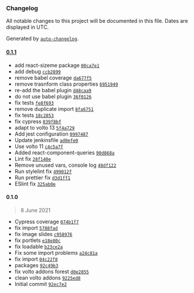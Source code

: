 ### Changelog

All notable changes to this project will be documented in this file. Dates are displayed in UTC.

Generated by [`auto-changelog`](https://github.com/CookPete/auto-changelog).

#### [0.1.1](https://github.com/eea/volto-addons-forest/compare/0.1.0...0.1.1)

- add react-sizeme package [`00ca7e1`](https://github.com/eea/volto-addons-forest/commit/00ca7e1ad170c7662314c3fc60d2680d41b760ea)
- add debug [`ccb2899`](https://github.com/eea/volto-addons-forest/commit/ccb289973d1fd5f2233029faa315f270f31ddc11)
- remove babel coverage [`da677f5`](https://github.com/eea/volto-addons-forest/commit/da677f5513a19e391d430e3ee7f7f2f8bed2457d)
- remove trasnform class properties [`6951949`](https://github.com/eea/volto-addons-forest/commit/69519492b27bef57ae629f991743abbdef3207f7)
- re-add the babel plugin [`d48caa9`](https://github.com/eea/volto-addons-forest/commit/d48caa910843641bc8b352cb14b2a68c9c766af4)
- do not use babel plugin [`36f0126`](https://github.com/eea/volto-addons-forest/commit/36f01266781d6cfcfe01e41a162a8b86faec37b8)
- fix tests [`fe8f693`](https://github.com/eea/volto-addons-forest/commit/fe8f6931375cbb83d3e81b419e2f5ba58ae7852a)
- remove duplicate import [`8fa6751`](https://github.com/eea/volto-addons-forest/commit/8fa6751781b95880b10c775dc6b6cdbcc0534a2f)
- fix tests [`18c2853`](https://github.com/eea/volto-addons-forest/commit/18c285397d37bb25fece63036f551820dc43aae5)
- fix cypress [`039f8bf`](https://github.com/eea/volto-addons-forest/commit/039f8bf38d15e63efda02cd84467c90e293a6a83)
- adapt to volto 13 [`5f4a729`](https://github.com/eea/volto-addons-forest/commit/5f4a729c5a4a07e4ef3959cfa70cf28fc68160f0)
- Add jest configuration [`0997487`](https://github.com/eea/volto-addons-forest/commit/0997487f9415c864c96f7f235cc650ccc2429484)
- Update jenkinsfile [`ad0efe0`](https://github.com/eea/volto-addons-forest/commit/ad0efe03c030535cc6ed0d744c156de7e64b5ea9)
- Use volto 11 [`c4c5a7f`](https://github.com/eea/volto-addons-forest/commit/c4c5a7f3e92eb3012034726534d0d4c3692ed440)
- Added react-component-queries [`90d868a`](https://github.com/eea/volto-addons-forest/commit/90d868a4f506b9fd162fbe1d1a422d93eed35a00)
- Lint fix [`28f140e`](https://github.com/eea/volto-addons-forest/commit/28f140ef33f9140879c6ae9194774c11ccb1479c)
- Remove unused vars, console log [`48df122`](https://github.com/eea/volto-addons-forest/commit/48df1229f5c1c858cd2c46d432a2a9005e5ce748)
- Run stylelint fix [`499012f`](https://github.com/eea/volto-addons-forest/commit/499012f2083ac2cc0f63b5387a7ba2625da9d6e9)
- Run prettier fix [`d3d1ff1`](https://github.com/eea/volto-addons-forest/commit/d3d1ff1b0a8d21f2bbd3e867b491c68d407c3998)
- ESlint fix [`325ab0e`](https://github.com/eea/volto-addons-forest/commit/325ab0e1c794309705bc4bce61cfbc6f2389455e)

#### 0.1.0

> 8 June 2021

- Cypress coverage [`074b1f7`](https://github.com/eea/volto-addons-forest/commit/074b1f72d8e891ca806edfc6cac38c4abae1bcdf)
- fix import [`5788fad`](https://github.com/eea/volto-addons-forest/commit/5788fad4edf77e64da2fab11a165b079db800097)
- fix image slides [`c958976`](https://github.com/eea/volto-addons-forest/commit/c9589767434e54e4bd7570a48f05f8c9091fff52)
- fix portlets [`e18e80c`](https://github.com/eea/volto-addons-forest/commit/e18e80c46dd7d9dbffa7761eb6579aacd0f5d4ea)
- fix loadable [`b23ce2a`](https://github.com/eea/volto-addons-forest/commit/b23ce2ad1ab25ae2d4f6301a1f072e77f64b0f82)
- Fix some import problems [`a24c81a`](https://github.com/eea/volto-addons-forest/commit/a24c81a0a962446b7223f717f098987ee665ad37)
- fix import [`04c22f8`](https://github.com/eea/volto-addons-forest/commit/04c22f890eafaac92345b155464b73200ec7d666)
- packages [`92c49b3`](https://github.com/eea/volto-addons-forest/commit/92c49b3c7ea0b8a671bcacc78134fb41c1ad8e97)
- fix volto addons forest [`d0e2855`](https://github.com/eea/volto-addons-forest/commit/d0e2855491c5de66a4a1bac25d4c806216569c5e)
- clean volto addons [`9225ed8`](https://github.com/eea/volto-addons-forest/commit/9225ed817f10eb286399fdc76d0addc4cd909be7)
- Initial commit [`92ec7e2`](https://github.com/eea/volto-addons-forest/commit/92ec7e2c0a8ae5d8f781fb988e84c1932b69b9ff)
